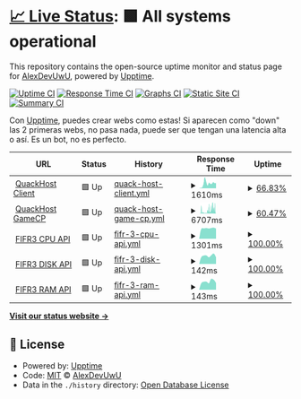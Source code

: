 # [📈 Live Status](https://AlexDevUwU.github.io/quackhostuptimecheckerweb): <!--live status--> **🟩 All systems operational**

This repository contains the open-source uptime monitor and status page for [AlexDevUwU](https://AlexDevUwU.github.io/quackhostuptimecheckerweb), powered by [Upptime](https://github.com/upptime/upptime).

[![Uptime CI](https://github.com/AlexDevUwU/quackhostuptimecheckerweb/workflows/Uptime%20CI/badge.svg)](https://github.com/upptime/upptime/actions?query=workflow%3A%22Uptime+CI%22)
[![Response Time CI](https://github.com/AlexDevUwU/quackhostuptimecheckerweb/workflows/Response%20Time%20CI/badge.svg)](https://github.com/upptime/upptime/actions?query=workflow%3A%22Response+Time+CI%22)
[![Graphs CI](https://github.com/AlexDevUwU/quackhostuptimecheckerweb/workflows/Graphs%20CI/badge.svg)](https://github.com/upptime/upptime/actions?query=workflow%3A%22Graphs+CI%22)
[![Static Site CI](https://github.com/AlexDevUwU/quackhostuptimecheckerweb/workflows/Static%20Site%20CI/badge.svg)](https://github.com/upptime/upptime/actions?query=workflow%3A%22Static+Site+CI%22)
[![Summary CI](https://github.com/AlexDevUwU/quackhostuptimecheckerweb/workflows/Summary%20CI/badge.svg)](https://github.com/upptime/upptime/actions?query=workflow%3A%22Summary+CI%22)

Con [Upptime](https://upptime.js.org), puedes crear webs como estas!
Si aparecen como "down" las 2 primeras webs, no pasa nada, puede ser que tengan una latencia alta o así. Es un bot, no es perfecto.

<!--start: status pages-->
<!-- This summary is generated by Upptime (https://github.com/upptime/upptime) -->
<!-- Do not edit this manually, your changes will be overwritten -->
<!-- prettier-ignore -->
| URL | Status | History | Response Time | Uptime |
| --- | ------ | ------- | ------------- | ------ |
| <img alt="" src="https://favicons.githubusercontent.com/client.quackhost.uk" height="13"> [QuackHost Client](https://client.quackhost.uk/) | 🟩 Up | [quack-host-client.yml](https://github.com/AlexDevUwU/quackhostuptimecheckerweb/commits/HEAD/history/quack-host-client.yml) | <details><summary><img alt="Response time graph" src="./graphs/quack-host-client/response-time-week.png" height="20"> 1610ms</summary><br><a href="https://AlexDevUwU.github.io/quackhostuptimecheckerweb/history/quack-host-client"><img alt="Response time 1119" src="https://img.shields.io/endpoint?url=https%3A%2F%2Fraw.githubusercontent.com%2FAlexDevUwU%2Fquackhostuptimecheckerweb%2FHEAD%2Fapi%2Fquack-host-client%2Fresponse-time.json"></a><br><a href="https://AlexDevUwU.github.io/quackhostuptimecheckerweb/history/quack-host-client"><img alt="24-hour response time 1847" src="https://img.shields.io/endpoint?url=https%3A%2F%2Fraw.githubusercontent.com%2FAlexDevUwU%2Fquackhostuptimecheckerweb%2FHEAD%2Fapi%2Fquack-host-client%2Fresponse-time-day.json"></a><br><a href="https://AlexDevUwU.github.io/quackhostuptimecheckerweb/history/quack-host-client"><img alt="7-day response time 1610" src="https://img.shields.io/endpoint?url=https%3A%2F%2Fraw.githubusercontent.com%2FAlexDevUwU%2Fquackhostuptimecheckerweb%2FHEAD%2Fapi%2Fquack-host-client%2Fresponse-time-week.json"></a><br><a href="https://AlexDevUwU.github.io/quackhostuptimecheckerweb/history/quack-host-client"><img alt="30-day response time 1119" src="https://img.shields.io/endpoint?url=https%3A%2F%2Fraw.githubusercontent.com%2FAlexDevUwU%2Fquackhostuptimecheckerweb%2FHEAD%2Fapi%2Fquack-host-client%2Fresponse-time-month.json"></a><br><a href="https://AlexDevUwU.github.io/quackhostuptimecheckerweb/history/quack-host-client"><img alt="1-year response time 1119" src="https://img.shields.io/endpoint?url=https%3A%2F%2Fraw.githubusercontent.com%2FAlexDevUwU%2Fquackhostuptimecheckerweb%2FHEAD%2Fapi%2Fquack-host-client%2Fresponse-time-year.json"></a></details> | <details><summary><a href="https://AlexDevUwU.github.io/quackhostuptimecheckerweb/history/quack-host-client">66.83%</a></summary><a href="https://AlexDevUwU.github.io/quackhostuptimecheckerweb/history/quack-host-client"><img alt="All-time uptime 60.02%" src="https://img.shields.io/endpoint?url=https%3A%2F%2Fraw.githubusercontent.com%2FAlexDevUwU%2Fquackhostuptimecheckerweb%2FHEAD%2Fapi%2Fquack-host-client%2Fuptime.json"></a><br><a href="https://AlexDevUwU.github.io/quackhostuptimecheckerweb/history/quack-host-client"><img alt="24-hour uptime 100.00%" src="https://img.shields.io/endpoint?url=https%3A%2F%2Fraw.githubusercontent.com%2FAlexDevUwU%2Fquackhostuptimecheckerweb%2FHEAD%2Fapi%2Fquack-host-client%2Fuptime-day.json"></a><br><a href="https://AlexDevUwU.github.io/quackhostuptimecheckerweb/history/quack-host-client"><img alt="7-day uptime 66.83%" src="https://img.shields.io/endpoint?url=https%3A%2F%2Fraw.githubusercontent.com%2FAlexDevUwU%2Fquackhostuptimecheckerweb%2FHEAD%2Fapi%2Fquack-host-client%2Fuptime-week.json"></a><br><a href="https://AlexDevUwU.github.io/quackhostuptimecheckerweb/history/quack-host-client"><img alt="30-day uptime 60.02%" src="https://img.shields.io/endpoint?url=https%3A%2F%2Fraw.githubusercontent.com%2FAlexDevUwU%2Fquackhostuptimecheckerweb%2FHEAD%2Fapi%2Fquack-host-client%2Fuptime-month.json"></a><br><a href="https://AlexDevUwU.github.io/quackhostuptimecheckerweb/history/quack-host-client"><img alt="1-year uptime 60.02%" src="https://img.shields.io/endpoint?url=https%3A%2F%2Fraw.githubusercontent.com%2FAlexDevUwU%2Fquackhostuptimecheckerweb%2FHEAD%2Fapi%2Fquack-host-client%2Fuptime-year.json"></a></details>
| <img alt="" src="https://favicons.githubusercontent.com/gamecp.quackhost.uk" height="13"> [QuackHost GameCP](https://gamecp.quackhost.uk/) | 🟩 Up | [quack-host-game-cp.yml](https://github.com/AlexDevUwU/quackhostuptimecheckerweb/commits/HEAD/history/quack-host-game-cp.yml) | <details><summary><img alt="Response time graph" src="./graphs/quack-host-game-cp/response-time-week.png" height="20"> 6707ms</summary><br><a href="https://AlexDevUwU.github.io/quackhostuptimecheckerweb/history/quack-host-game-cp"><img alt="Response time 4063" src="https://img.shields.io/endpoint?url=https%3A%2F%2Fraw.githubusercontent.com%2FAlexDevUwU%2Fquackhostuptimecheckerweb%2FHEAD%2Fapi%2Fquack-host-game-cp%2Fresponse-time.json"></a><br><a href="https://AlexDevUwU.github.io/quackhostuptimecheckerweb/history/quack-host-game-cp"><img alt="24-hour response time 832" src="https://img.shields.io/endpoint?url=https%3A%2F%2Fraw.githubusercontent.com%2FAlexDevUwU%2Fquackhostuptimecheckerweb%2FHEAD%2Fapi%2Fquack-host-game-cp%2Fresponse-time-day.json"></a><br><a href="https://AlexDevUwU.github.io/quackhostuptimecheckerweb/history/quack-host-game-cp"><img alt="7-day response time 6707" src="https://img.shields.io/endpoint?url=https%3A%2F%2Fraw.githubusercontent.com%2FAlexDevUwU%2Fquackhostuptimecheckerweb%2FHEAD%2Fapi%2Fquack-host-game-cp%2Fresponse-time-week.json"></a><br><a href="https://AlexDevUwU.github.io/quackhostuptimecheckerweb/history/quack-host-game-cp"><img alt="30-day response time 4063" src="https://img.shields.io/endpoint?url=https%3A%2F%2Fraw.githubusercontent.com%2FAlexDevUwU%2Fquackhostuptimecheckerweb%2FHEAD%2Fapi%2Fquack-host-game-cp%2Fresponse-time-month.json"></a><br><a href="https://AlexDevUwU.github.io/quackhostuptimecheckerweb/history/quack-host-game-cp"><img alt="1-year response time 4063" src="https://img.shields.io/endpoint?url=https%3A%2F%2Fraw.githubusercontent.com%2FAlexDevUwU%2Fquackhostuptimecheckerweb%2FHEAD%2Fapi%2Fquack-host-game-cp%2Fresponse-time-year.json"></a></details> | <details><summary><a href="https://AlexDevUwU.github.io/quackhostuptimecheckerweb/history/quack-host-game-cp">60.47%</a></summary><a href="https://AlexDevUwU.github.io/quackhostuptimecheckerweb/history/quack-host-game-cp"><img alt="All-time uptime 57.29%" src="https://img.shields.io/endpoint?url=https%3A%2F%2Fraw.githubusercontent.com%2FAlexDevUwU%2Fquackhostuptimecheckerweb%2FHEAD%2Fapi%2Fquack-host-game-cp%2Fuptime.json"></a><br><a href="https://AlexDevUwU.github.io/quackhostuptimecheckerweb/history/quack-host-game-cp"><img alt="24-hour uptime 98.99%" src="https://img.shields.io/endpoint?url=https%3A%2F%2Fraw.githubusercontent.com%2FAlexDevUwU%2Fquackhostuptimecheckerweb%2FHEAD%2Fapi%2Fquack-host-game-cp%2Fuptime-day.json"></a><br><a href="https://AlexDevUwU.github.io/quackhostuptimecheckerweb/history/quack-host-game-cp"><img alt="7-day uptime 60.47%" src="https://img.shields.io/endpoint?url=https%3A%2F%2Fraw.githubusercontent.com%2FAlexDevUwU%2Fquackhostuptimecheckerweb%2FHEAD%2Fapi%2Fquack-host-game-cp%2Fuptime-week.json"></a><br><a href="https://AlexDevUwU.github.io/quackhostuptimecheckerweb/history/quack-host-game-cp"><img alt="30-day uptime 57.29%" src="https://img.shields.io/endpoint?url=https%3A%2F%2Fraw.githubusercontent.com%2FAlexDevUwU%2Fquackhostuptimecheckerweb%2FHEAD%2Fapi%2Fquack-host-game-cp%2Fuptime-month.json"></a><br><a href="https://AlexDevUwU.github.io/quackhostuptimecheckerweb/history/quack-host-game-cp"><img alt="1-year uptime 57.29%" src="https://img.shields.io/endpoint?url=https%3A%2F%2Fraw.githubusercontent.com%2FAlexDevUwU%2Fquackhostuptimecheckerweb%2FHEAD%2Fapi%2Fquack-host-game-cp%2Fuptime-year.json"></a></details>
| <img alt="" src="https://favicons.githubusercontent.com/95.217.226.152" height="13"> [FIFR3 CPU API](http://95.217.226.152:26002/cpu) | 🟩 Up | [fifr-3-cpu-api.yml](https://github.com/AlexDevUwU/quackhostuptimecheckerweb/commits/HEAD/history/fifr-3-cpu-api.yml) | <details><summary><img alt="Response time graph" src="./graphs/fifr-3-cpu-api/response-time-week.png" height="20"> 1301ms</summary><br><a href="https://AlexDevUwU.github.io/quackhostuptimecheckerweb/history/fifr-3-cpu-api"><img alt="Response time 1345" src="https://img.shields.io/endpoint?url=https%3A%2F%2Fraw.githubusercontent.com%2FAlexDevUwU%2Fquackhostuptimecheckerweb%2FHEAD%2Fapi%2Ffifr-3-cpu-api%2Fresponse-time.json"></a><br><a href="https://AlexDevUwU.github.io/quackhostuptimecheckerweb/history/fifr-3-cpu-api"><img alt="24-hour response time 1265" src="https://img.shields.io/endpoint?url=https%3A%2F%2Fraw.githubusercontent.com%2FAlexDevUwU%2Fquackhostuptimecheckerweb%2FHEAD%2Fapi%2Ffifr-3-cpu-api%2Fresponse-time-day.json"></a><br><a href="https://AlexDevUwU.github.io/quackhostuptimecheckerweb/history/fifr-3-cpu-api"><img alt="7-day response time 1301" src="https://img.shields.io/endpoint?url=https%3A%2F%2Fraw.githubusercontent.com%2FAlexDevUwU%2Fquackhostuptimecheckerweb%2FHEAD%2Fapi%2Ffifr-3-cpu-api%2Fresponse-time-week.json"></a><br><a href="https://AlexDevUwU.github.io/quackhostuptimecheckerweb/history/fifr-3-cpu-api"><img alt="30-day response time 1345" src="https://img.shields.io/endpoint?url=https%3A%2F%2Fraw.githubusercontent.com%2FAlexDevUwU%2Fquackhostuptimecheckerweb%2FHEAD%2Fapi%2Ffifr-3-cpu-api%2Fresponse-time-month.json"></a><br><a href="https://AlexDevUwU.github.io/quackhostuptimecheckerweb/history/fifr-3-cpu-api"><img alt="1-year response time 1345" src="https://img.shields.io/endpoint?url=https%3A%2F%2Fraw.githubusercontent.com%2FAlexDevUwU%2Fquackhostuptimecheckerweb%2FHEAD%2Fapi%2Ffifr-3-cpu-api%2Fresponse-time-year.json"></a></details> | <details><summary><a href="https://AlexDevUwU.github.io/quackhostuptimecheckerweb/history/fifr-3-cpu-api">100.00%</a></summary><a href="https://AlexDevUwU.github.io/quackhostuptimecheckerweb/history/fifr-3-cpu-api"><img alt="All-time uptime 100.00%" src="https://img.shields.io/endpoint?url=https%3A%2F%2Fraw.githubusercontent.com%2FAlexDevUwU%2Fquackhostuptimecheckerweb%2FHEAD%2Fapi%2Ffifr-3-cpu-api%2Fuptime.json"></a><br><a href="https://AlexDevUwU.github.io/quackhostuptimecheckerweb/history/fifr-3-cpu-api"><img alt="24-hour uptime 100.00%" src="https://img.shields.io/endpoint?url=https%3A%2F%2Fraw.githubusercontent.com%2FAlexDevUwU%2Fquackhostuptimecheckerweb%2FHEAD%2Fapi%2Ffifr-3-cpu-api%2Fuptime-day.json"></a><br><a href="https://AlexDevUwU.github.io/quackhostuptimecheckerweb/history/fifr-3-cpu-api"><img alt="7-day uptime 100.00%" src="https://img.shields.io/endpoint?url=https%3A%2F%2Fraw.githubusercontent.com%2FAlexDevUwU%2Fquackhostuptimecheckerweb%2FHEAD%2Fapi%2Ffifr-3-cpu-api%2Fuptime-week.json"></a><br><a href="https://AlexDevUwU.github.io/quackhostuptimecheckerweb/history/fifr-3-cpu-api"><img alt="30-day uptime 100.00%" src="https://img.shields.io/endpoint?url=https%3A%2F%2Fraw.githubusercontent.com%2FAlexDevUwU%2Fquackhostuptimecheckerweb%2FHEAD%2Fapi%2Ffifr-3-cpu-api%2Fuptime-month.json"></a><br><a href="https://AlexDevUwU.github.io/quackhostuptimecheckerweb/history/fifr-3-cpu-api"><img alt="1-year uptime 100.00%" src="https://img.shields.io/endpoint?url=https%3A%2F%2Fraw.githubusercontent.com%2FAlexDevUwU%2Fquackhostuptimecheckerweb%2FHEAD%2Fapi%2Ffifr-3-cpu-api%2Fuptime-year.json"></a></details>
| <img alt="" src="https://favicons.githubusercontent.com/95.217.226.152" height="13"> [FIFR3 DISK API](http://95.217.226.152:26002/disk) | 🟩 Up | [fifr-3-disk-api.yml](https://github.com/AlexDevUwU/quackhostuptimecheckerweb/commits/HEAD/history/fifr-3-disk-api.yml) | <details><summary><img alt="Response time graph" src="./graphs/fifr-3-disk-api/response-time-week.png" height="20"> 142ms</summary><br><a href="https://AlexDevUwU.github.io/quackhostuptimecheckerweb/history/fifr-3-disk-api"><img alt="Response time 168" src="https://img.shields.io/endpoint?url=https%3A%2F%2Fraw.githubusercontent.com%2FAlexDevUwU%2Fquackhostuptimecheckerweb%2FHEAD%2Fapi%2Ffifr-3-disk-api%2Fresponse-time.json"></a><br><a href="https://AlexDevUwU.github.io/quackhostuptimecheckerweb/history/fifr-3-disk-api"><img alt="24-hour response time 117" src="https://img.shields.io/endpoint?url=https%3A%2F%2Fraw.githubusercontent.com%2FAlexDevUwU%2Fquackhostuptimecheckerweb%2FHEAD%2Fapi%2Ffifr-3-disk-api%2Fresponse-time-day.json"></a><br><a href="https://AlexDevUwU.github.io/quackhostuptimecheckerweb/history/fifr-3-disk-api"><img alt="7-day response time 142" src="https://img.shields.io/endpoint?url=https%3A%2F%2Fraw.githubusercontent.com%2FAlexDevUwU%2Fquackhostuptimecheckerweb%2FHEAD%2Fapi%2Ffifr-3-disk-api%2Fresponse-time-week.json"></a><br><a href="https://AlexDevUwU.github.io/quackhostuptimecheckerweb/history/fifr-3-disk-api"><img alt="30-day response time 168" src="https://img.shields.io/endpoint?url=https%3A%2F%2Fraw.githubusercontent.com%2FAlexDevUwU%2Fquackhostuptimecheckerweb%2FHEAD%2Fapi%2Ffifr-3-disk-api%2Fresponse-time-month.json"></a><br><a href="https://AlexDevUwU.github.io/quackhostuptimecheckerweb/history/fifr-3-disk-api"><img alt="1-year response time 168" src="https://img.shields.io/endpoint?url=https%3A%2F%2Fraw.githubusercontent.com%2FAlexDevUwU%2Fquackhostuptimecheckerweb%2FHEAD%2Fapi%2Ffifr-3-disk-api%2Fresponse-time-year.json"></a></details> | <details><summary><a href="https://AlexDevUwU.github.io/quackhostuptimecheckerweb/history/fifr-3-disk-api">100.00%</a></summary><a href="https://AlexDevUwU.github.io/quackhostuptimecheckerweb/history/fifr-3-disk-api"><img alt="All-time uptime 100.00%" src="https://img.shields.io/endpoint?url=https%3A%2F%2Fraw.githubusercontent.com%2FAlexDevUwU%2Fquackhostuptimecheckerweb%2FHEAD%2Fapi%2Ffifr-3-disk-api%2Fuptime.json"></a><br><a href="https://AlexDevUwU.github.io/quackhostuptimecheckerweb/history/fifr-3-disk-api"><img alt="24-hour uptime 100.00%" src="https://img.shields.io/endpoint?url=https%3A%2F%2Fraw.githubusercontent.com%2FAlexDevUwU%2Fquackhostuptimecheckerweb%2FHEAD%2Fapi%2Ffifr-3-disk-api%2Fuptime-day.json"></a><br><a href="https://AlexDevUwU.github.io/quackhostuptimecheckerweb/history/fifr-3-disk-api"><img alt="7-day uptime 100.00%" src="https://img.shields.io/endpoint?url=https%3A%2F%2Fraw.githubusercontent.com%2FAlexDevUwU%2Fquackhostuptimecheckerweb%2FHEAD%2Fapi%2Ffifr-3-disk-api%2Fuptime-week.json"></a><br><a href="https://AlexDevUwU.github.io/quackhostuptimecheckerweb/history/fifr-3-disk-api"><img alt="30-day uptime 100.00%" src="https://img.shields.io/endpoint?url=https%3A%2F%2Fraw.githubusercontent.com%2FAlexDevUwU%2Fquackhostuptimecheckerweb%2FHEAD%2Fapi%2Ffifr-3-disk-api%2Fuptime-month.json"></a><br><a href="https://AlexDevUwU.github.io/quackhostuptimecheckerweb/history/fifr-3-disk-api"><img alt="1-year uptime 100.00%" src="https://img.shields.io/endpoint?url=https%3A%2F%2Fraw.githubusercontent.com%2FAlexDevUwU%2Fquackhostuptimecheckerweb%2FHEAD%2Fapi%2Ffifr-3-disk-api%2Fuptime-year.json"></a></details>
| <img alt="" src="https://favicons.githubusercontent.com/95.217.226.152" height="13"> [FIFR3 RAM API](http://95.217.226.152:26002/ram) | 🟩 Up | [fifr-3-ram-api.yml](https://github.com/AlexDevUwU/quackhostuptimecheckerweb/commits/HEAD/history/fifr-3-ram-api.yml) | <details><summary><img alt="Response time graph" src="./graphs/fifr-3-ram-api/response-time-week.png" height="20"> 143ms</summary><br><a href="https://AlexDevUwU.github.io/quackhostuptimecheckerweb/history/fifr-3-ram-api"><img alt="Response time 153" src="https://img.shields.io/endpoint?url=https%3A%2F%2Fraw.githubusercontent.com%2FAlexDevUwU%2Fquackhostuptimecheckerweb%2FHEAD%2Fapi%2Ffifr-3-ram-api%2Fresponse-time.json"></a><br><a href="https://AlexDevUwU.github.io/quackhostuptimecheckerweb/history/fifr-3-ram-api"><img alt="24-hour response time 117" src="https://img.shields.io/endpoint?url=https%3A%2F%2Fraw.githubusercontent.com%2FAlexDevUwU%2Fquackhostuptimecheckerweb%2FHEAD%2Fapi%2Ffifr-3-ram-api%2Fresponse-time-day.json"></a><br><a href="https://AlexDevUwU.github.io/quackhostuptimecheckerweb/history/fifr-3-ram-api"><img alt="7-day response time 143" src="https://img.shields.io/endpoint?url=https%3A%2F%2Fraw.githubusercontent.com%2FAlexDevUwU%2Fquackhostuptimecheckerweb%2FHEAD%2Fapi%2Ffifr-3-ram-api%2Fresponse-time-week.json"></a><br><a href="https://AlexDevUwU.github.io/quackhostuptimecheckerweb/history/fifr-3-ram-api"><img alt="30-day response time 153" src="https://img.shields.io/endpoint?url=https%3A%2F%2Fraw.githubusercontent.com%2FAlexDevUwU%2Fquackhostuptimecheckerweb%2FHEAD%2Fapi%2Ffifr-3-ram-api%2Fresponse-time-month.json"></a><br><a href="https://AlexDevUwU.github.io/quackhostuptimecheckerweb/history/fifr-3-ram-api"><img alt="1-year response time 153" src="https://img.shields.io/endpoint?url=https%3A%2F%2Fraw.githubusercontent.com%2FAlexDevUwU%2Fquackhostuptimecheckerweb%2FHEAD%2Fapi%2Ffifr-3-ram-api%2Fresponse-time-year.json"></a></details> | <details><summary><a href="https://AlexDevUwU.github.io/quackhostuptimecheckerweb/history/fifr-3-ram-api">100.00%</a></summary><a href="https://AlexDevUwU.github.io/quackhostuptimecheckerweb/history/fifr-3-ram-api"><img alt="All-time uptime 100.00%" src="https://img.shields.io/endpoint?url=https%3A%2F%2Fraw.githubusercontent.com%2FAlexDevUwU%2Fquackhostuptimecheckerweb%2FHEAD%2Fapi%2Ffifr-3-ram-api%2Fuptime.json"></a><br><a href="https://AlexDevUwU.github.io/quackhostuptimecheckerweb/history/fifr-3-ram-api"><img alt="24-hour uptime 100.00%" src="https://img.shields.io/endpoint?url=https%3A%2F%2Fraw.githubusercontent.com%2FAlexDevUwU%2Fquackhostuptimecheckerweb%2FHEAD%2Fapi%2Ffifr-3-ram-api%2Fuptime-day.json"></a><br><a href="https://AlexDevUwU.github.io/quackhostuptimecheckerweb/history/fifr-3-ram-api"><img alt="7-day uptime 100.00%" src="https://img.shields.io/endpoint?url=https%3A%2F%2Fraw.githubusercontent.com%2FAlexDevUwU%2Fquackhostuptimecheckerweb%2FHEAD%2Fapi%2Ffifr-3-ram-api%2Fuptime-week.json"></a><br><a href="https://AlexDevUwU.github.io/quackhostuptimecheckerweb/history/fifr-3-ram-api"><img alt="30-day uptime 100.00%" src="https://img.shields.io/endpoint?url=https%3A%2F%2Fraw.githubusercontent.com%2FAlexDevUwU%2Fquackhostuptimecheckerweb%2FHEAD%2Fapi%2Ffifr-3-ram-api%2Fuptime-month.json"></a><br><a href="https://AlexDevUwU.github.io/quackhostuptimecheckerweb/history/fifr-3-ram-api"><img alt="1-year uptime 100.00%" src="https://img.shields.io/endpoint?url=https%3A%2F%2Fraw.githubusercontent.com%2FAlexDevUwU%2Fquackhostuptimecheckerweb%2FHEAD%2Fapi%2Ffifr-3-ram-api%2Fuptime-year.json"></a></details>

<!--end: status pages-->

[**Visit our status website →**](https://AlexDevUwU.github.io/quackhostuptimecheckerweb)

## 📄 License

- Powered by: [Upptime](https://github.com/upptime/upptime)
- Code: [MIT](./LICENSE) © [AlexDevUwU](https://AlexDevUwU.github.io/quackhostuptimecheckerweb)
- Data in the `./history` directory: [Open Database License](https://opendatacommons.org/licenses/odbl/1-0/)
